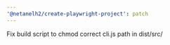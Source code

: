 ```yaml
---
'@netanelh2/create-playwright-project': patch
---
```


Fix build script to chmod correct cli.js path in dist/src/
